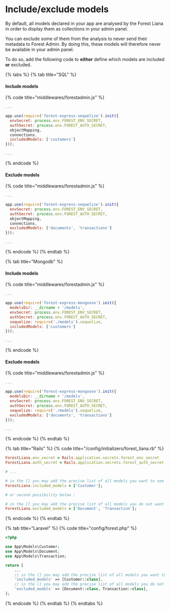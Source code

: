 # Include/exclude models

By default, all models declared in your app are analysed by the Forest Liana in order to display them as collections in your admin panel.

You can exclude some of them from the analysis to never send their metadata to Forest Admin. By doing this, these models will therefore never be available in your admin panel.

To do so, add the following code to **either** define which models are included **or** excluded.

{% tabs %}
{% tab title="SQL" %}
#### Include models

{% code title="middlewares/forestadmin.js" %}
```javascript
...

app.use(require('forest-express-sequelize').init({
  envSecret: process.env.FOREST_ENV_SECRET,
  authSecret: process.env.FOREST_AUTH_SECRET,
  objectMapping,
  connections,
  includedModels: ['customers']
}));

...
```
{% endcode %}

#### Exclude models

{% code title="middlewares/forestadmin.js" %}
```javascript
...

app.use(require('forest-express-sequelize').init({
  envSecret: process.env.FOREST_ENV_SECRET,
  authSecret: process.env.FOREST_AUTH_SECRET,
  objectMapping,
  connections,
  excludedModels: ['documents', 'transactions']
}));

...
```
{% endcode %}
{% endtab %}

{% tab title="Mongodb" %}
#### Include models

{% code title="middlewares/forestadmin.js" %}
```javascript
...

app.use(require('forest-express-mongoose').init({
  modelsDir: __dirname + '/models',
  envSecret: process.env.FOREST_ENV_SECRET,
  authSecret: process.env.FOREST_AUTH_SECRET,
  sequelize: require('./models').sequelize,
  includedModels: ['customers']
}));

...
```
{% endcode %}

#### Exclude models

{% code title="middlewares/forestadmin.js" %}
```javascript
...

app.use(require('forest-express-mongoose').init({
  modelsDir: __dirname + '/models',
  envSecret: process.env.FOREST_ENV_SECRET,
  authSecret: process.env.FOREST_AUTH_SECRET,
  sequelize: require('./models').sequelize,
  excludedModels: ['documents', 'transactions']
}));

...
```
{% endcode %}
{% endtab %}

{% tab title="Rails" %}
{% code title="/config/initializers/forest_liana.rb" %}
```ruby
ForestLiana.env_secret = Rails.application.secrets.forest_env_secret
ForestLiana.auth_secret = Rails.application.secrets.forest_auth_secret

# ...

# in the [] you may add the precise list of all models you want to see in Forest
ForestLiana.included_models = ['Customer'];

# or second possibility below :

# in the [] you may add the precise list of all models you do not want to see in Forest
ForestLiana.excluded_models = ['Document', 'Transaction'];
```
{% endcode %}
{% endtab %}

{% tab title="Laravel" %}
{% code title="config/forest.php" %}
```php
<?php

use App\Models\Customer;
use App\Models\Document;
use App\Models\Transaction;

return [
    ...
    // in the [] you may add the precise list of all models you want to see in Forest
    'included_models' => [Customer::class],
    // in the [] you may add the precise list of all models you do not want to see in Forest
    'excluded_models' => [Document::class, Transaction::class],
];
```
{% endcode %}
{% endtab %}
{% endtabs %}
